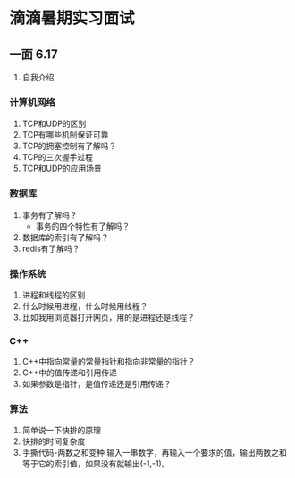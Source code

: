 # 滴滴暑期实习面试

## 一面 6.17

1. 自我介绍

### 计算机网络
1. TCP和UDP的区别
2. TCP有哪些机制保证可靠
3. TCP的拥塞控制有了解吗？
4. TCP的三次握手过程
5. TCP和UDP的应用场景

### 数据库
1. 事务有了解吗？
    - 事务的四个特性有了解吗？
2. 数据库的索引有了解吗？
3. redis有了解吗？

### 操作系统
1. 进程和线程的区别
2. 什么时候用进程，什么时候用线程？
3. 比如我用浏览器打开网页，用的是进程还是线程？

### C++
1. C++中指向常量的常量指针和指向非常量的指针？
2. C++中的值传递和引用传递
3. 如果参数是指针，是值传递还是引用传递？

### 算法
1. 简单说一下快排的原理
2. 快排的时间复杂度
3. 手撕代码-两数之和变种
输入一串数字，再输入一个要求的值，输出两数之和等于它的索引值，如果没有就输出(-1,-1)。

